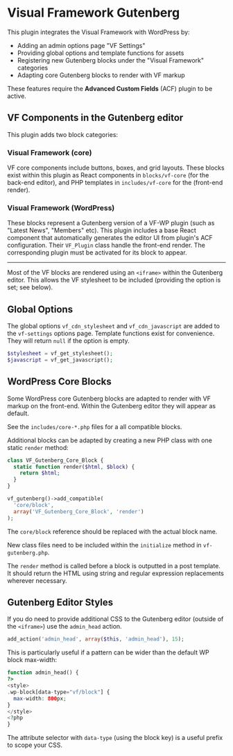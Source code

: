 # Visual Framework Gutenberg

This plugin integrates the Visual Framework with WordPress by:

* Adding an admin options page "VF Settings"
* Providing global options and template functions for assets
* Registering new Gutenberg blocks under the "Visual Framework" categories
* Adapting core Gutenberg blocks to render with VF markup

These features require the **Advanced Custom Fields** (ACF) plugin to be active.


## VF Components in the Gutenberg editor

This plugin adds two block categories:


### Visual Framework (core)

VF core components include buttons, boxes, and grid layouts. These blocks exist within this plugin as React components in `blocks/vf-core` (for the back-end editor), and PHP templates in `includes/vf-core` for the (front-end render).

### Visual Framework (WordPress)

These blocks represent a Gutenberg version of a VF-WP plugin (such as "Latest News", "Members" etc). This plugin includes a base React component that automatically generates the editor UI from plugin's ACF configuration. Their `VF_Plugin` class handle the front-end render. The corresponding plugin must be activated for its block to appear.

* * *

Most of the VF blocks are rendered using an `<iframe>` within the Gutenberg editor. This allows the VF stylesheet to be included (providing the option is set; see below).

## Global Options

The global options `vf_cdn_stylesheet` and `vf_cdn_javascript` are added to the `vf-settings` options page. Template functions exist for convenience. They will return `null` if the option is empty.

```php
$stylesheet = vf_get_stylesheet();
$javascript = vf_get_javascript();
```

## WordPress Core Blocks

Some WordPress core Gutenberg blocks are adapted to render with VF markup on the front-end. Within the Gutenberg editor they will appear as default.

See the `includes/core-*.php` files for a all compatible blocks.

Additional blocks can be adapted by creating a new PHP class with one static `render` method:

```php
class VF_Gutenberg_Core_Block {
  static function render($html, $block) {
    return $html;
  }
}

vf_gutenberg()->add_compatible(
  'core/block',
  array('VF_Gutenberg_Core_Block', 'render')
);
```

The `core/block` reference should be replaced with the actual block name.

New class files need to be included within the `initialize` method in `vf-gutenberg.php`.

The `render` method is called before a block is outputted in a post template. It should return the HTML using string and regular expression replacements wherever necessary.


## Gutenberg Editor Styles

If you do need to provide additional CSS to the Gutenberg editor (outside of the `<iframe>`) use the `admin_head` action.

```php
add_action('admin_head', array($this, 'admin_head'), 15);
```

This is particularly useful if a pattern can be wider than the default WP block max-width:

```php
function admin_head() {
?>
<style>
.wp-block[data-type="vf/block"] {
  max-width: 800px;
}
</style>
<?php
}
```

The attribute selector with `data-type` (using the block key) is a useful prefix to scope your CSS.

